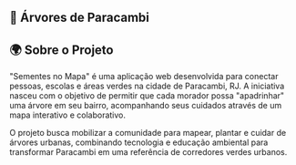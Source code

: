 ## 🌳 Árvores de Paracambi

## 🌍 Sobre o Projeto

"Sementes no Mapa" é uma aplicação web desenvolvida para conectar pessoas, escolas e áreas verdes na cidade de Paracambi, RJ. A iniciativa nasceu com o objetivo de permitir que cada morador possa "apadrinhar" uma árvore em seu bairro, acompanhando seus cuidados através de um mapa interativo e colaborativo.

O projeto busca mobilizar a comunidade para mapear, plantar e cuidar de árvores urbanas, combinando tecnologia e educação ambiental para transformar Paracambi em uma referência de corredores verdes urbanos.